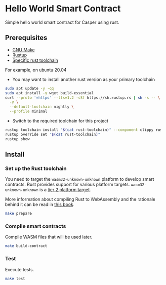 # Hello World Smart Contract

Simple hello world smart contract for Casper using rust.

## Prerequisites

- [GNU Make](https://www.gnu.org/software/make/)
- [Rustup](https://rustup.rs/)
- [Specific rust toolchain](#rust-toolchain)

For example, on ubuntu 20.04

- You may want to install another rust version as your primary toolchain

```bash
sudo apt update -y -qq
sudo apt install -y wget build-essential
curl --proto '=https' --tlsv1.2 -sSf https://sh.rustup.rs | sh -s -- \
  -y \
  --default-toolchain nightly \
  --profile minimal
```

- Switch to the required toolchain for this project

```bash
rustup toolchain install "$(cat rust-toolchain)" --component clippy rustfmt
rustup override set "$(cat rust-toolchain)"
rustup show
```

## Install

### Set up the Rust toolchain

You need to target the `wasm32-unknown-unknown` platform to develop smart contracts.
Rust provides support for various platform targets. `wasm32-unknown-unknown`
is a [tier 2 platform target](https://doc.rust-lang.org/nightly/rustc/platform-support.html#tier-2).

More information about compiling Rust to WebAssembly and the rationale behind it
can be read in [this book](https://rustwasm.github.io/docs/book/introduction.html).

```bash
make prepare
```

### Compile smart contracts

Compile WASM files that will be used later.

```bash
make build-contract
```

### Test

Execute tests.

```bash
make test
```

